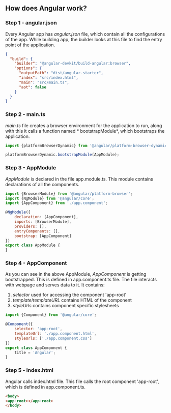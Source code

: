 ## How does Angular work?

### Step 1 - angular.json

Every Angular app has *angular.json* file, which contain all the configurations of the app. While building app, the
builder looks at this file to find the entry point of the application.

```json
{
  "build": {
    "builder": "@angular-devkit/build-angular:browser",
    "options": {
      "outputPath": "dist/angular-starter",
      "index": "src/index.html",
      "main": "src/main.ts",
      "aot": false
    }
  }
}
```

### Step 2 - main.ts

*main.ts* file creates a browser environment for the application to run, along with this it calls a function named *
bootstrapModule*, which bootstraps the application.

```javascript
import {platformBrowserDynamic} from '@angular/platform-browser-dynamic';

platformBrowserDynamic.bootstrapModule(AppModule);
```

### Step 3 - AppModule

*AppModule* is declared in the file app.module.ts. This module contains declarations of all the components.

```javascript
import {BrowserModule} from '@angular/platform-browser';
import {NgModule} from '@angular/core';
import {AppComponent} from './app.component';

@NgModule({
    declaration: [AppComponent],
    imports: [BrowserModule],
    providers: [],
    entryComponents: [],
    bootstrap: [AppComponent]
})
export class AppModule {
}
```

### Step 4 - AppComponent

As you can see in the above AppModule, *AppComponent* is getting bootstrapped. This is defined in app.component.ts file.
The file interacts with webpage and serves data to it. It contains:

1. *selector* used for accessing the component 'app-root'
2. *template*/*templateURL* contains HTML of the component
3. *styleUrls* contains component specific stylesheets

```javascript
import {Component} from '@angular/core';

@Component({
    selector: 'app-root',
    templateUrl: './app.component.html',
    styleUrls: ['./app.component.css']
})
export class AppComponent {
    title = 'Angular';
}
```

### Step 5 - index.html

Angular calls index.html file. This file calls the root component 'app-root', which is defined in app.component.ts.

```html
<body>
<app-root></app-root>
</body>
```
